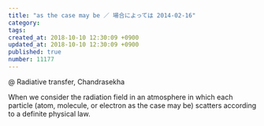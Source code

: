 ```yaml
---
title: "as the case may be ／ 場合によっては 2014-02-16"
category: 
tags: 
created_at: 2018-10-10 12:30:09 +0900
updated_at: 2018-10-10 12:30:09 +0900
published: true
number: 11177
---
```


@ Radiative transfer, Chandrasekha

When we consider the radiation field in an atmosphere in which each particle (atom, molecule, or electron as the case may be) scatters according to a definite physical law.

